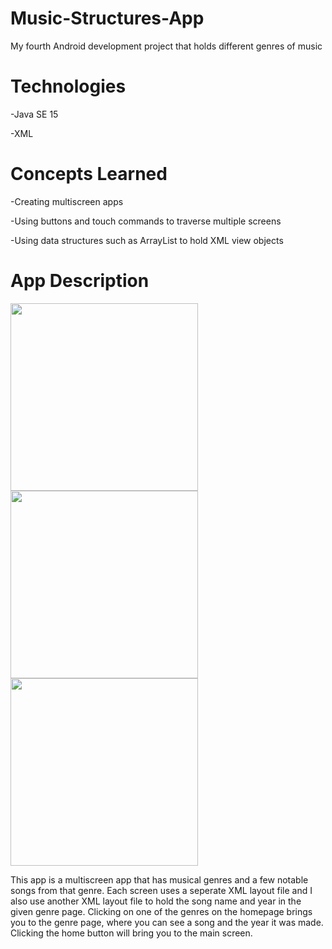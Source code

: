 # Music-Structures-App
My fourth Android development project that holds different genres of music

# Technologies
<p>-Java SE 15</p>
<p>-XML</p>

# Concepts Learned
<p>-Creating multiscreen apps</p>
<p>-Using buttons and touch commands to traverse multiple screens</p>
<p>-Using data structures such as ArrayList to hold XML view objects</p>

# App Description
<p><img src="https://user-images.githubusercontent.com/44735420/96395149-79684380-1189-11eb-9a24-79c393233ad7.png" width="300"/>
<img src="https://user-images.githubusercontent.com/44735420/96395148-78cfad00-1189-11eb-816f-f2017caf3df4.png" width="300"/>
<img src="https://user-images.githubusercontent.com/44735420/96395151-79684380-1189-11eb-8460-1f376eed9a04.png" width="300"/></p>
This app is a multiscreen app that has musical genres and a few notable songs from that genre. Each screen uses a seperate XML layout file
and I also use another XML layout file to hold the song name and year in the given genre page. Clicking on one of the genres on the homepage
brings you to the genre page, where you can see a song and the year it was made. Clicking the home button will bring you to the main screen.
